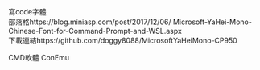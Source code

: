 寫code字體  
部落格https://blog.miniasp.com/post/2017/12/06/  Microsoft-YaHei-Mono-Chinese-Font-for-Command-Prompt-and-WSL.aspx  
下載連結https://github.com/doggy8088/MicrosoftYaHeiMono-CP950  
  
CMD軟體 ConEmu   


